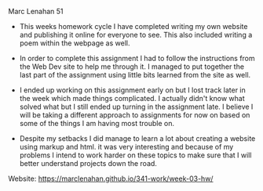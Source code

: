 Marc Lenahan 51


* This weeks homework cycle I have completed writing my own website and publishing it online for everyone to see. This also included writing a poem within the webpage as well.

* In order to complete this assignment I had to follow the instructions from the Web Dev site to help me through it. I managed to put together the last part of the assignment using little bits learned from the site as well.

* I ended up working on this assignment early on but I lost track later in the week which made things complicated. I actually didn't know what solved what but I still ended up turning in the assignment late. I believe I will be taking a different approach to assignments for now on based on some of the things I am having most trouble on.

* Despite my setbacks I did manage to learn a lot about creating a website using markup and html. it was very interesting and because of my problems I intend to work harder on these topics to make sure that I will better understand projects down the road.

Website: https://marclenahan.github.io/341-work/week-03-hw/
